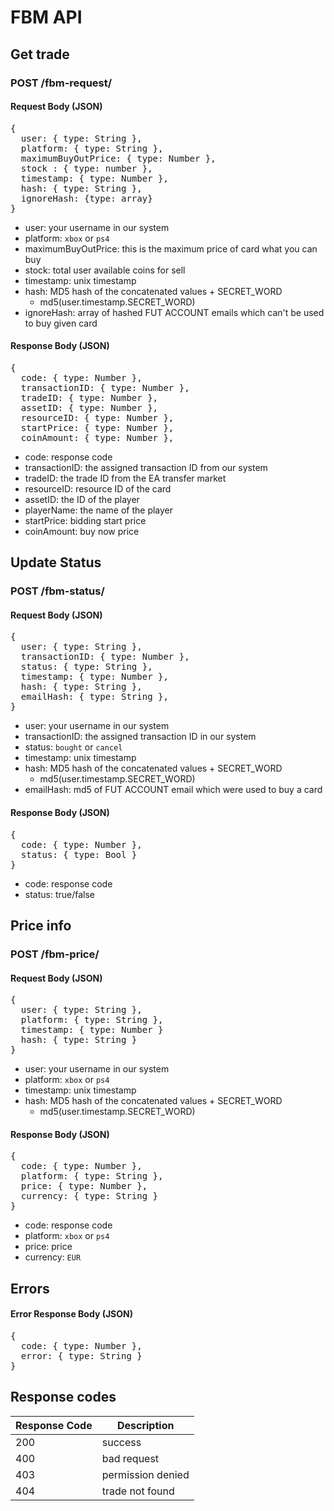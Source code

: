 # FBM API

## Get trade
### POST /fbm-request/
#### Request Body (JSON)

<pre>
{
  user: { type: String },
  platform: { type: String },
  maximumBuyOutPrice: { type: Number },
  stock : { type: number },
  timestamp: { type: Number },
  hash: { type: String },
  ignoreHash: {type: array}
}
</pre>
* user: your username in our system
* platform: ```xbox``` or ```ps4```
* maximumBuyOutPrice: this is the maximum price of card what you can buy 
* stock: total user available coins for sell
* timestamp: unix timestamp
* hash: MD5 hash of the concatenated values + SECRET_WORD
  * md5(user.timestamp.SECRET_WORD)
* ignoreHash: array of hashed FUT ACCOUNT emails which can't be used to buy given card 




#### Response Body (JSON)
<pre>
{
  code: { type: Number },
  transactionID: { type: Number },
  tradeID: { type: Number },
  assetID: { type: Number }, 
  resourceID: { type: Number }, 
  startPrice: { type: Number },
  coinAmount: { type: Number }, 
</pre>

* code: response code
* transactionID: the assigned transaction ID from our system
* tradeID: the trade ID from the EA transfer market
* resourceID: resource ID of the card
* assetID: the ID of the player
* playerName: the name of the player  
* startPrice: bidding start price
* coinAmount: buy now price  

## Update Status
### POST /fbm-status/
#### Request Body (JSON)

<pre>
{
  user: { type: String },
  transactionID: { type: Number },
  status: { type: String }, 
  timestamp: { type: Number },
  hash: { type: String },
  emailHash: { type: String },
}
</pre>

* user: your username in our system
* transactionID: the assigned transaction ID in our system
* status: ```bought``` or ```cancel``` 
* timestamp: unix timestamp
* hash: MD5 hash of the concatenated values + SECRET_WORD
  * md5(user.timestamp.SECRET_WORD)
* emailHash: md5 of FUT ACCOUNT email which were used to buy a card 

#### Response Body (JSON)
<pre>
{
  code: { type: Number },
  status: { type: Bool }
}
</pre>

* code: response code
* status: true/false

## Price info
### POST /fbm-price/
#### Request Body (JSON)

<pre>
{
  user: { type: String },
  platform: { type: String },
  timestamp: { type: Number }
  hash: { type: String }
}
</pre>

* user: your username in our system
* platform: ```xbox``` or  ```ps4``` 
* timestamp: unix timestamp
* hash: MD5 hash of the concatenated values + SECRET_WORD
  * md5(user.timestamp.SECRET_WORD)

#### Response Body (JSON)
<pre>
{
  code: { type: Number },
  platform: { type: String }, 
  price: { type: Number },
  currency: { type: String }
}
</pre>

* code: response code
* platform: ```xbox``` or  ```ps4``` 
* price: price
* currency: ```EUR```

## Errors
#### Error Response Body (JSON)
<pre>
{
  code: { type: Number },
  error: { type: String }
}
</pre>

## Response codes
| Response Code | Description |
| --- | --- |
| 200 | success |
| 400 | bad request |
| 403 | permission denied |
| 404 | trade not found | 

